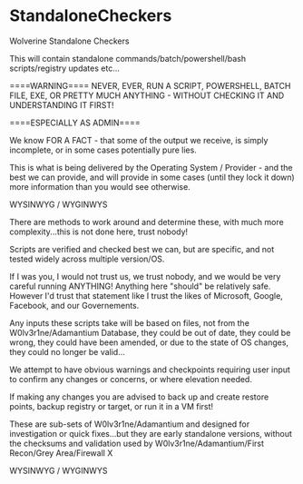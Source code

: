 # StandaloneCheckers
Wolverine Standalone Checkers

This will contain standalone commands/batch/powershell/bash scripts/registry updates etc...

====WARNING====
NEVER, EVER, RUN A SCRIPT, POWERSHELL, BATCH FILE, EXE, OR PRETTY MUCH ANYTHING - WITHOUT CHECKING IT AND UNDERSTANDING IT FIRST!

====ESPECIALLY AS ADMIN====

We know FOR A FACT - that some of the output we receive, is simply incomplete, or in some cases potentially pure lies.

This is what is being delivered by the Operating System / Provider - and the best we can provide, and will provide in some cases (until they lock it down) more information than you would see otherwise.

WYSINWYG / WYGINWYS

There are methods to work around and determine these, with much more complexity...this is not done here, trust nobody!

Scripts are verified and checked best we can, but are specific, and not tested widely across multiple version/OS.

If I was you, I would not trust us, we trust nobody, and we would be very careful running ANYTHING! Anything here "should" be relatively safe. However I'd trust that statement like I trust the likes of Microsoft, Google, Facebook, and our Governements.

Any inputs these scripts take will be based on files, not from the W0lv3r1ne/Adamantium Database, they could be out of date, they could be wrong, they could have been amended, or due to the state of OS changes, they could no longer be valid...

We attempt to have obvious warnings and checkpoints requiring user input to confirm any changes or concerns, or where elevation needed.

If making any changes you are advised to back up and create restore points, backup registry or target, or run it in a VM first!

These are sub-sets of W0lv3r1ne/Adamantium and designed for investigation or quick fixes...but they are early standalone versions, without the checksums and validation used by W0lv3r1ne/Adamantium/First Recon/Grey Area/Firewall X

WYSINWYG / WYGINWYS


